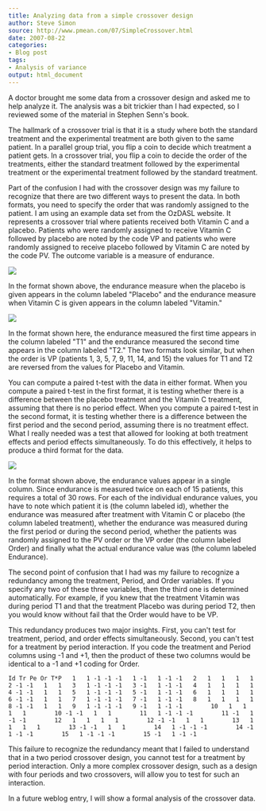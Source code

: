 ```yaml
---
title: Analyzing data from a simple crossover design
author: Steve Simon
source: http://www.pmean.com/07/SimpleCrossover.html
date: 2007-08-22
categories:
- Blog post
tags:
- Analysis of variance
output: html_document
---
```

A doctor brought me some data from a crossover design and asked me to
help analyze it. The analysis was a bit trickier than I had expected, so
I reviewed some of the material in Stephen Senn's book.

The hallmark of a crossover trial is that it is a study where both the
standard treatment and the experimental treatment are both given to the
same patient. In a parallel group trial, you flip a coin to decide which
treatment a patient gets. In a crossover trial, you flip a coin to
decide the order of the treatments, either the standard treatment
followed by the experimental treatment or the experimental treatment
followed by the standard treatment.

Part of the confusion I had with the crossover design was my failure to
recognize that there are two different ways to present the data. In both
formats, you need to specify the order that was randomly assigned to the
patient. I am using an example data set from the OzDASL website. It
represents a crossover trial where patients received both Vitamin C and
a placebo. Patients who were randomly assigned to receive Vitamin C
followed by placebo are noted by the code VP and patients who were
randomly assigned to receive placebo followed by Vitamin C are noted by
the code PV. The outcome variable is a measure of endurance.

![](http://www.pmean.com/new-images/07/SimpleCrossover01.gif)

In the format shown above, the endurance measure when the placebo is
given appears in the column labeled "Placebo" and the endurance
measure when Vitamin C is given appears in the column labeled
"Vitamin."

![](http://www.pmean.com/new-images/07/SimpleCrossover02.gif)

In the format shown here, the endurance measured the first time appears
in the column labeled "T1" and the endurance measured the second time
appears in the column labeled "T2." The two formats look similar, but
when the order is VP (patients 1, 3, 5, 7, 9, 11, 14, and 15) the values
for T1 and T2 are reversed from the values for Placebo and Vitamin.

You can compute a paired t-test with the data in either format. When you
compute a paired t-test in the first format, it is testing whether there
is a difference between the placebo treatment and the Vitamin C
treatment, assuming that there is no period effect. When you compute a
paired t-test in the second format, it is testing whether there is a
difference between the first period and the second period, assuming
there is no treatment effect. What I really needed was a test that
allowed for looking at both treatment effects and period effects
simultaneously. To do this effectively, it helps to produce a third
format for the data.

![](http://www.pmean.com/new-images/07/SimpleCrossover03.gif)

In the format shown above, the endurance values appear in a single
column. Since endurance is measured twice on each of 15 patients, this
requires a total of 30 rows. For each of the individual endurance
values, you have to note which patient it is (the column labeled id),
whether the endurance was measured after treatment with Vitamin C or
placebo (the column labeled treatment), whether the endurance was
measured during the first period or during the second period, whether
the patients was randomly assigned to the PV order or the VP order (the
column labeled Order) and finally what the actual endurance value was
(the column labeled Endurance).

The second point of confusion that I had was my failure to recognize a
redundancy among the treatment, Period, and Order variables. If you
specify any two of these three variables, then the third one is
determined automatically. For example, if you knew that the treatment
Vitamin was during period T1 and that the treatment Placebo was during
period T2, then you would know without fail that the Order would have to
be VP.

This redundancy produces two major insights. First, you can't test for
treatment, period, and order effects simultaneously. Second, you can't
test for a treatment by period interaction. If you code the treatment
and Period columns using -1 and +1, then the product of these two
columns would be identical to a -1 and +1 coding for Order.

`Id Tr Pe Or T*P   1   1 -1 -1 -1   1 -1   1 -1 -1   2   1   1   1   1   2 -1 -1   1   1   3   1 -1 -1 -1   3 -1   1 -1 -1   4   1   1   1   1   4 -1 -1   1   1   5   1 -1 -1 -1   5 -1   1 -1 -1   6   1   1   1   1   6 -1 -1   1   1   7   1 -1 -1 -1   7 -1   1 -1 -1   8   1   1   1   1   8 -1 -1   1   1   9   1 -1 -1 -1   9 -1   1 -1 -1        10   1   1   1   1        10 -1 -1   1   1        11   1 -1 -1 -1        11 -1   1 -1 -1        12   1   1   1   1        12 -1 -1   1   1        13   1   1   1   1        13 -1 -1   1   1        14   1 -1 -1 -1        14 -1   1 -1 -1        15   1 -1 -1 -1        15 -1   1 -1 -1`

This failure to recognize the redundancy meant that I failed to
understand that in a two period crossover design, you cannot test for a
treatment by period interaction. Only a more complex crossover design,
such as a design with four periods and two crossovers, will allow you to
test for such an interaction.

In a future weblog entry, I will show a formal analysis of the crossover
data.

